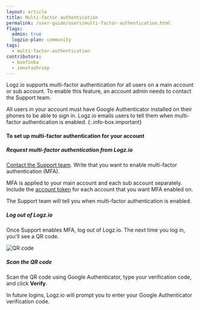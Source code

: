 ```yaml
---
layout: article
title: Multi-factor authentication
permalink: /user-guide/users/multi-factor-authentication.html
flags:
  admin: true
  logzio-plan: community
tags:
  - multi-factor-authentication
contributors:
  - boofinka
  - imnotashrimp
---
```


Logz.io supports multi-factor authentication for all users on a main account or sub account.
To enable this feature, an account admin needs to contact the Support team.

All users in your account must have Google Authenticator installed on their phones to be able to sign in.
Logz.io emails users to tell them when multi-factor authentication is enabled.
{:.info-box.important}

#### To set up multi-factor authentication for your account

<div class="tasklist">

##### Request multi-factor authentication from Logz.io

<a class="intercom-launch" href="mailto:help@logz.io">Contact the Support team</a>.
Write that you want to enable multi-factor authentication (MFA).

MFA is applied to your main account and each sub account separately.
Include the [account token](https://app.logz.io/#/dashboard/settings/manage-accounts) for each account that you want MFA enabled on.

The Support team will tell you when multi-factor authentication is enabled.

##### Log out of Logz.io

Once Support enables MFA, log out of Logz.io.
The next time you log in, you'll see a QR code.

<!-- Do yourself a favor and scan the QR code in this image. You won't be disappointed. -->
![QR code](https://dytvr9ot2sszz.cloudfront.net/logz-docs/access-and-authentication/mfa--qr-code.png)

##### Scan the QR code

Scan the QR code using Google Authenticator, type your verification code, and click **Verify**.

In future logins, Logz.io will prompt you to enter your Google Authenticator verification code.

</div>

